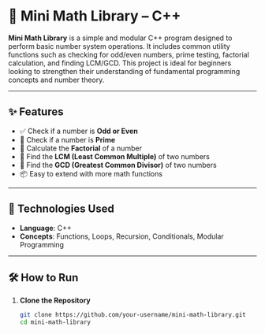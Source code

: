 # 📘 Mini Math Library – C++

**Mini Math Library** is a simple and modular C++ program designed to perform basic number system operations. It includes common utility functions such as checking for odd/even numbers, prime testing, factorial calculation, and finding LCM/GCD. This project is ideal for beginners looking to strengthen their understanding of fundamental programming concepts and number theory.

---

## ✨ Features

- ✅ Check if a number is **Odd or Even**
- 🔢 Check if a number is **Prime**
- 🔁 Calculate the **Factorial** of a number
- 📐 Find the **LCM (Least Common Multiple)** of two numbers
- 📏 Find the **GCD (Greatest Common Divisor)** of two numbers
- 📦 Easy to extend with more math functions

---

## 🚀 Technologies Used

- **Language**: C++
- **Concepts**: Functions, Loops, Recursion, Conditionals, Modular Programming

---

## 🛠️ How to Run

1. **Clone the Repository**
   ```bash
   git clone https://github.com/your-username/mini-math-library.git
   cd mini-math-library
